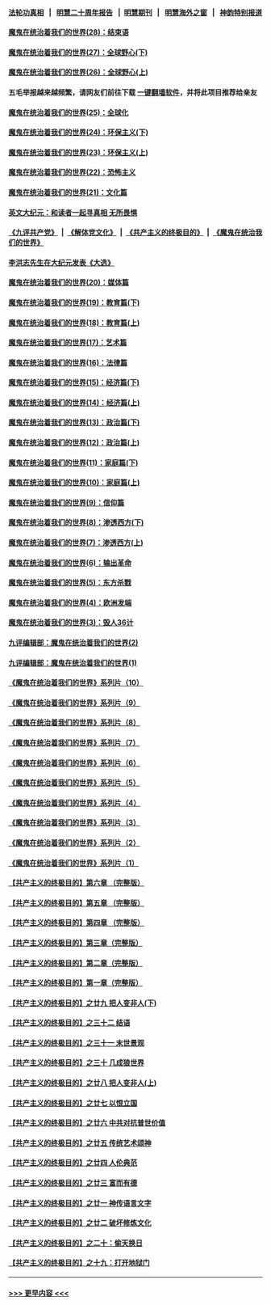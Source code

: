#### [法轮功真相](https://github.com/gfw-breaker/truth/blob/master/README.md?t=0) &nbsp;&nbsp;|&nbsp;&nbsp; [明慧二十周年报告](https://github.com/gfw-breaker/mh-reports/blob/master/README.md?t=0) &nbsp;&nbsp;|&nbsp;&nbsp;[明慧期刊](https://github.com/gfw-breaker/mh-qikan) &nbsp;&nbsp;|&nbsp;&nbsp; [明慧海外之窗](https://github.com/gfw-breaker/mh-news/blob/master/README.md?t=0) &nbsp;&nbsp;|&nbsp;&nbsp; [神韵特别报道](https://github.com/gfw-breaker/mh-news/blob/master/shenyun.md?t=0)
#### [魔鬼在统治着我们的世界(28)：结束语](../pages/nsc422/n10936246.md?t=06220202) 
#### [魔鬼在统治着我们的世界(27)：全球野心(下)](../pages/nsc422/n10928319.md?t=06220202) 
#### [魔鬼在统治着我们的世界(26)：全球野心(上)](../pages/nsc422/n10900318.md?t=06220202) 
#### 五毛举报越来越频繁，请网友们前往下载 [一键翻墙软件](https://github.com/gfw-breaker/ssr-accounts)，并将此项目推荐给亲友
#### [魔鬼在统治着我们的世界(25)：全球化](../pages/nsc422/n10788205.md?t=06220202) 
#### [魔鬼在统治着我们的世界(24)：环保主义(下)](../pages/nsc422/n10695307.md?t=06220202) 
#### [魔鬼在统治着我们的世界(23)：环保主义(上)](../pages/nsc422/n10688613.md?t=06220202) 
#### [魔鬼在统治着我们的世界(22)：恐怖主义](../pages/nsc422/n10614727.md?t=06220202) 
#### [魔鬼在统治着我们的世界(21)：文化篇](../pages/nsc422/n10597706.md?t=06220202) 
#### [英文大纪元：和读者一起寻真相 无所畏惧](../pages/nsc422/n12542027.md?t=06220202) 
#### [《九评共产党》](https://github.com/begood0513/9ping.md/blob/master/README.md) &nbsp;|&nbsp; [《解体党文化》](../../../../jtdwh.md/blob/master/README.md)  &nbsp;|&nbsp; [《共产主义的终极目的》](../../../../gczydzjmd.md/blob/master/README.md) &nbsp;|&nbsp; [《魔鬼在统治我们的世界》](../../../../mgztzwmdsj.md/blob/master/README.md) 
#### [李洪志先生在大纪元发表《大选》](../pages/nsc422/n12534746.md?t=06220202) 
#### [魔鬼在统治着我们的世界(20)：媒体篇](../pages/nsc422/n10586579.md?t=06220202) 
#### [魔鬼在统治着我们的世界(19)：教育篇(下)](../pages/nsc422/n10564808.md?t=06220202) 
#### [魔鬼在统治着我们的世界(18)：教育篇(上)](../pages/nsc422/n10526970.md?t=06220202) 
#### [魔鬼在统治着我们的世界(17)：艺术篇](../pages/nsc422/n10499093.md?t=06220202) 
#### [魔鬼在统治着我们的世界(16)：法律篇](../pages/nsc422/n10485969.md?t=06220202) 
#### [魔鬼在统治着我们的世界(15)：经济篇(下)](../pages/nsc422/n10469975.md?t=06220202) 
#### [魔鬼在统治着我们的世界(14)：经济篇(上)](../pages/nsc422/n10457370.md?t=06220202) 
#### [魔鬼在统治着我们的世界(13)：政治篇(下)](../pages/nsc422/n10448270.md?t=06220202) 
#### [魔鬼在统治着我们的世界(12)：政治篇(上)](../pages/nsc422/n10444576.md?t=06220202) 
#### [魔鬼在统治着我们的世界(11)：家庭篇(下)](../pages/nsc422/n10440961.md?t=06220202) 
#### [魔鬼在统治着我们的世界(10)：家庭篇(上)](../pages/nsc422/n10435448.md?t=06220202) 
#### [魔鬼在统治着我们的世界(9)：信仰篇](../pages/nsc422/n10432159.md?t=06220202) 
#### [魔鬼在统治着我们的世界(8)：渗透西方(下)](../pages/nsc422/n10429603.md?t=06220202) 
#### [魔鬼在统治着我们的世界(7)：渗透西方(上)](../pages/nsc422/n10426013.md?t=06220202) 
#### [魔鬼在统治着我们的世界(6)：输出革命](../pages/nsc422/n10421536.md?t=06220202) 
#### [魔鬼在统治着我们的世界(5)：东方杀戮](../pages/nsc422/n10417707.md?t=06220202) 
#### [魔鬼在统治着我们的世界(4)：欧洲发端](../pages/nsc422/n10414890.md?t=06220202) 
#### [魔鬼在统治着我们的世界(3)：毁人36计](../pages/nsc422/n10411583.md?t=06220202) 
#### [九评编辑部：魔鬼在统治着我们的世界(2)](../pages/nsc422/n10410036.md?t=06220202) 
#### [九评编辑部：魔鬼在统治着我们的世界(1)](../pages/nsc422/n10406825.md?t=06220202) 
#### [《魔鬼在统治着我们的世界》系列片（10）](../pages/nsc422/n12292670.md?t=06220202) 
#### [《魔鬼在统治着我们的世界》系列片（9）](../pages/nsc422/n12290859.md?t=06220202) 
#### [《魔鬼在统治着我们的世界》系列片（8）](../pages/nsc422/n12287445.md?t=06220202) 
#### [《魔鬼在统治着我们的世界》系列片（7）](../pages/nsc422/n12283425.md?t=06220202) 
#### [《魔鬼在统治着我们的世界》系列片（6）](../pages/nsc422/n12282314.md?t=06220202) 
#### [《魔鬼在统治着我们的世界》系列片（5）](../pages/nsc422/n12281419.md?t=06220202) 
#### [《魔鬼在统治着我们的世界》系列片（4）](../pages/nsc422/n12274024.md?t=06220202) 
#### [《魔鬼在统治着我们的世界》系列片（3）](../pages/nsc422/n12271322.md?t=06220202) 
#### [《魔鬼在统治着我们的世界》系列片（2）](../pages/nsc422/n12269049.md?t=06220202) 
#### [《魔鬼在统治着我们的世界》系列片（1）](../pages/nsc422/n12267575.md?t=06220202) 
#### [【共产主义的终极目的】第六章 （完整版）](../pages/nsc422/n11428913.md?t=06220202) 
#### [【共产主义的终极目的】第五章 （完整版）](../pages/nsc422/n11428912.md?t=06220202) 
#### [【共产主义的终极目的】第四章 （完整版）](../pages/nsc422/n11428907.md?t=06220202) 
#### [【共产主义的终极目的】第三章（完整版）](../pages/nsc422/n11428848.md?t=06220202) 
#### [【共产主义的终极目的】第二章（完整版）](../pages/nsc422/n11428831.md?t=06220202) 
#### [【共产主义的终极目的】第一章（完整版）](../pages/nsc422/n11417651.md?t=06220202) 
#### [【共产主义的终极目的】之廿九 把人变非人(下)](../pages/nsc422/n11344140.md?t=06220202) 
#### [【共产主义的终极目的】之三十二 结语](../pages/nsc422/n11360535.md?t=06220202) 
#### [【共产主义的终极目的】之三十一 末世景观](../pages/nsc422/n11351129.md?t=06220202) 
#### [【共产主义的终极目的】之三十 几成狼世界](../pages/nsc422/n11348280.md?t=06220202) 
#### [【共产主义的终极目的】之廿八 把人变非人(上)](../pages/nsc422/n11340492.md?t=06220202) 
#### [【共产主义的终极目的】之廿七 以恨立国](../pages/nsc422/n11336944.md?t=06220202) 
#### [【共产主义的终极目的】之廿六 中共对抗普世价值](../pages/nsc422/n11324785.md?t=06220202) 
#### [【共产主义的终极目的】之廿五 传统艺术颂神](../pages/nsc422/n11296396.md?t=06220202) 
#### [【共产主义的终极目的】之廿四 人伦典范](../pages/nsc422/n11296397.md?t=06220202) 
#### [【共产主义的终极目的】之廿三 富而有德](../pages/nsc422/n11283598.md?t=06220202) 
#### [【共产主义的终极目的】之廿一 神传语言文字](../pages/nsc422/n11263265.md?t=06220202) 
#### [【共产主义的终极目的】之廿二 破坏修炼文化](../pages/nsc422/n11245728.md?t=06220202) 
#### [【共产主义的终极目的】之二十：偷天换日](../pages/nsc422/n11238846.md?t=06220202) 
#### [【共产主义的终极目的】之十九：打开地狱门](../pages/nsc422/n11206376.md?t=06220202) 

----
#### [ >>> 更早内容 <<< ](../indexes/nsc422-earlier.md)
